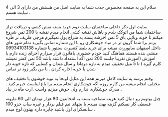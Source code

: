 سلام این یه صفحه مخصوص جذب شما به سایت اصل من هستش من دارای 3 الی 4 سایت هستم .
<br>
<hr>
سایت اول دکر داخلی ساختمان 
سایت دوم خرید بسته نقش کشی و دریافت تراژ ساختمان شما من اتوکک بلدم و باهاش نقشه کشی انجام میدم نقشه با 200 تمن شروع میکنم تا خونه ویلایی باق 5 تمن اخرشه بسته به متراج پول نمیگیرم هرچی ظریف تر طره بزنم برا شما گرون تر در میاد
جوشکاری رو با این شماره تماس بگیرید تمام شهر های داخل اصفهان ساپوررت میشه 
برای خرید بلیط کنسرت سنتور با شماره 09934103138 منشی بنده هستند هماهنگ کنید خودم حضوری باهاتون قرار میزارم اجرای زنده دارم با اموزش (اموزش تقریبا جلسه 200 تمن اگه استعداد داشته باشه 50 نمن کمتر نمیشه کارم گیره ) تا 5 میل تخفیف میدم به تازه دومادا و سال مندان و کسایی که تازه خونه دار شدن یا خونه اجاره کردن . با من بگیر زود تر تماس 

وقتم برسه یه سایت کامل میزنم همه این مثایل اونجا به نوبه خوشون با تخفیف های مختلف انجام میشه من کارم روزه اگه جوشکاری انجام میدم برا باغ ایناست خبرم کنید . مدرک جوشکاری ندارم ولی جوش میزنم واست .ارت ماه در بیاد .

 چنل یوتوبم رو دنبال کنید هزینه مصاحبه بسته به انتخابتون 80 هزار تومان الی 60 ملیونه  قسطی کار نمیکنم گزینه بهت مییدم با بچهای تیم فیلم بردار و غیره ساب جزو 100 سابسکرای اول باشید جایزه داره بهتون لوح میدم .

